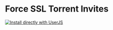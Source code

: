 # Force SSL Torrent Invites

[![Install directly with UserJS](https://img.shields.io/badge/Install%20directly%20with-UserJS-%233daee9?style=for-the-badge&color=blueviolet)](https://moosedookie.github.io/CustomUserScripts/ForceSSLTorrentInvites/Force-SSL-Torrent-Invites.user.js)
